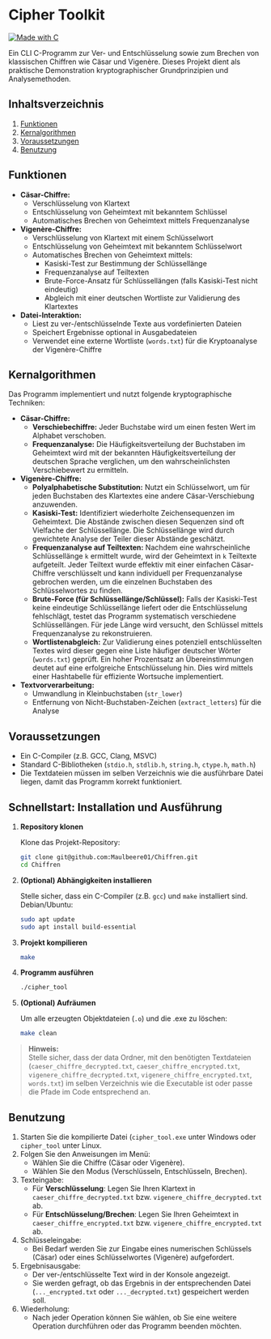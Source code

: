 # Cipher Toolkit

[![Made with C](https://img.shields.io/badge/Made%20with-C-blue.svg)](https://www.cprogramming.com/)

Ein CLI C-Programm zur Ver- und Entschlüsselung sowie zum Brechen von klassischen Chiffren wie Cäsar und Vigenère. Dieses Projekt dient als praktische Demonstration kryptographischer Grundprinzipien und Analysemethoden.

## Inhaltsverzeichnis

1.  [Funktionen](#funktionen)
2.  [Kernalgorithmen](#kernalgorithmen)
3.  [Voraussetzungen](#voraussetzungen)
5.  [Benutzung](#benutzung)


## Funktionen

*   **Cäsar-Chiffre:**
    *   Verschlüsselung von Klartext
    *   Entschlüsselung von Geheimtext mit bekanntem Schlüssel
    *   Automatisches Brechen von Geheimtext mittels Frequenzanalyse
*   **Vigenère-Chiffre:**
    *   Verschlüsselung von Klartext mit einem Schlüsselwort
    *   Entschlüsselung von Geheimtext mit bekanntem Schlüsselwort
    *   Automatisches Brechen von Geheimtext mittels:
        *   Kasiski-Test zur Bestimmung der Schlüssellänge
        *   Frequenzanalyse auf Teiltexten
        *   Brute-Force-Ansatz für Schlüssellängen (falls Kasiski-Test nicht eindeutig)
        *   Abgleich mit einer deutschen Wortliste zur Validierung des Klartextes
*   **Datei-Interaktion:**
    *   Liest zu ver-/entschlüsselnde Texte aus vordefinierten Dateien
    *   Speichert Ergebnisse optional in Ausgabedateien
    *   Verwendet eine externe Wortliste (`words.txt`) für die Kryptoanalyse der Vigenère-Chiffre

## Kernalgorithmen

Das Programm implementiert und nutzt folgende kryptographische Techniken:

*   **Cäsar-Chiffre:**
    *   **Verschiebechiffre:** Jeder Buchstabe wird um einen festen Wert im Alphabet verschoben.
    *   **Frequenzanalyse:** Die Häufigkeitsverteilung der Buchstaben im Geheimtext wird mit der bekannten Häufigkeitsverteilung der deutschen Sprache verglichen, um den wahrscheinlichsten Verschiebewert zu ermitteln.
*   **Vigenère-Chiffre:**
    *   **Polyalphabetische Substitution:** Nutzt ein Schlüsselwort, um für jeden Buchstaben des Klartextes eine andere Cäsar-Verschiebung anzuwenden.
    *   **Kasiski-Test:** Identifiziert wiederholte Zeichensequenzen im Geheimtext. Die Abstände zwischen diesen Sequenzen sind oft Vielfache der Schlüssellänge. Die Schlüssellänge wird durch gewichtete Analyse der Teiler dieser Abstände geschätzt.
    *   **Frequenzanalyse auf Teiltexten:** Nachdem eine wahrscheinliche Schlüssellänge `k` ermittelt wurde, wird der Geheimtext in `k` Teiltexte aufgeteilt. Jeder Teiltext wurde effektiv mit einer einfachen Cäsar-Chiffre verschlüsselt und kann individuell per Frequenzanalyse gebrochen werden, um die einzelnen Buchstaben des Schlüsselwortes zu finden.
    *   **Brute-Force (für Schlüssellänge/Schlüssel):** Falls der Kasiski-Test keine eindeutige Schlüssellänge liefert oder die Entschlüsselung fehlschlägt, testet das Programm systematisch verschiedene Schlüssellängen. Für jede Länge wird versucht, den Schlüssel mittels Frequenzanalyse zu rekonstruieren.
    *   **Wortlistenabgleich:** Zur Validierung eines potenziell entschlüsselten Textes wird dieser gegen eine Liste häufiger deutscher Wörter (`words.txt`) geprüft. Ein hoher Prozentsatz an Übereinstimmungen deutet auf eine erfolgreiche Entschlüsselung hin. Dies wird mittels einer Hashtabelle für effiziente Wortsuche implementiert.
*   **Textvorverarbeitung:**
    *   Umwandlung in Kleinbuchstaben (`str_lower`)
    *   Entfernung von Nicht-Buchstaben-Zeichen (`extract_letters`) für die Analyse

## Voraussetzungen

*   Ein C-Compiler (z.B. GCC, Clang, MSVC)
*   Standard C-Bibliotheken (`stdio.h`, `stdlib.h`, `string.h`, `ctype.h`, `math.h`)
*   Die Textdateien müssen im selben Verzeichnis wie die ausführbare Datei liegen, damit das Programm korrekt funktioniert.

## Schnellstart: Installation und Ausführung

1. **Repository klonen**

   Klone das Projekt-Repository:
    ```sh
    git clone git@github.com:Maulbeere01/Chiffren.git
    cd Chiffren
    ```

2. **(Optional) Abhängigkeiten installieren**

   Stelle sicher, dass ein C-Compiler (z.B. `gcc`) und `make` installiert sind.  
   Debian/Ubuntu:
    ```sh
    sudo apt update
    sudo apt install build-essential
    ```

3. **Projekt kompilieren**

    ```sh
    make
    ```

4. **Programm ausführen**

    ```sh
    ./cipher_tool
    ```

5. **(Optional) Aufräumen**

   Um alle erzeugten Objektdateien (`.o`) und die .exe zu löschen:
    ```sh
    make clean
    ```

> **Hinweis:**  
> Stelle sicher, dass der data Ordner, mit den benötigten Textdateien (`caeser_chiffre_decrypted.txt`, `caeser_chiffre_encrypted.txt`, `vigenere_chiffre_decrypted.txt`, `vigenere_chiffre_encrypted.txt`, `words.txt`) im selben Verzeichnis wie die Executable ist oder passe die Pfade im Code entsprechend an.


## Benutzung

1.  Starten Sie die kompilierte Datei (`cipher_tool.exe` unter Windows oder `cipher_tool` unter Linux.
2.  Folgen Sie den Anweisungen im Menü:
    *   Wählen Sie die Chiffre (Cäsar oder Vigenère).
    *   Wählen Sie den Modus (Verschlüsseln, Entschlüsseln, Brechen).
3.  Texteingabe:
    *   Für **Verschlüsselung**: Legen Sie Ihren Klartext in `caeser_chiffre_decrypted.txt` bzw. `vigenere_chiffre_decrypted.txt` ab.
    *   Für **Entschlüsselung/Brechen**: Legen Sie Ihren Geheimtext in `caeser_chiffre_encrypted.txt` bzw. `vigenere_chiffre_encrypted.txt` ab.
4.  Schlüsseleingabe:
    *   Bei Bedarf werden Sie zur Eingabe eines numerischen Schlüssels (Cäsar) oder eines Schlüsselwortes (Vigenère) aufgefordert.
5.  Ergebnisausgabe:
    *   Der ver-/entschlüsselte Text wird in der Konsole angezeigt.
    *   Sie werden gefragt, ob das Ergebnis in der entsprechenden Datei (`..._encrypted.txt` oder `..._decrypted.txt`) gespeichert werden soll.
6.  Wiederholung:
    *   Nach jeder Operation können Sie wählen, ob Sie eine weitere Operation durchführen oder das Programm beenden möchten.

    



